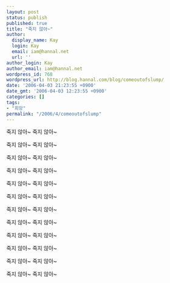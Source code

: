 ```yaml
---
layout: post
status: publish
published: true
title: "죽지 않아~"
author:
  display_name: Kay
  login: Kay
  email: iam@hannal.net
  url: ''
author_login: Kay
author_email: iam@hannal.net
wordpress_id: 768
wordpress_url: http://blog.hannal.com/blog/comeoutofslump/
date: '2006-04-03 21:23:55 +0900'
date_gmt: '2006-04-03 12:23:55 +0900'
categories: []
tags:
- "희망"
permalink: "/2006/4/comeoutofslump"
---
```

<p>죽지 않아~ 죽지 않아~</p>
<p>죽지 않아~ 죽지 않아~</p>
<p>죽지 않아~ 죽지 않아~</p>
<p>죽지 않아~ 죽지 않아~</p>
<p>죽지 않아~ 죽지 않아~</p>
<p>죽지 않아~ 죽지 않아~</p>
<p>죽지 않아~ 죽지 않아~</p>
<p>죽지 않아~ 죽지 않아~</p>
<p>죽지 않아~ 죽지 않아~</p>
<p>죽지 않아~ 죽지 않아~</p>
<p>죽지 않아~ 죽지 않아~</p>
<p>죽지 않아~ 죽지 않아~</p>
